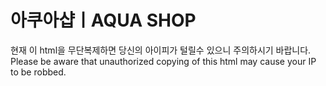 # 아쿠아샵ㅣAQUA SHOP
현재 이 html을 무단복제하면 당신의 아이피가 털릴수 있으니 주의하시기 바랍니다.
Please be aware that unauthorized copying of this html may cause your IP to be robbed.
